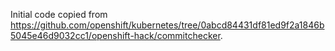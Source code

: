 Initial code copied
from https://github.com/openshift/kubernetes/tree/0abcd84431df81ed9f2a1846b5045e46d9032cc1/openshift-hack/commitchecker.
